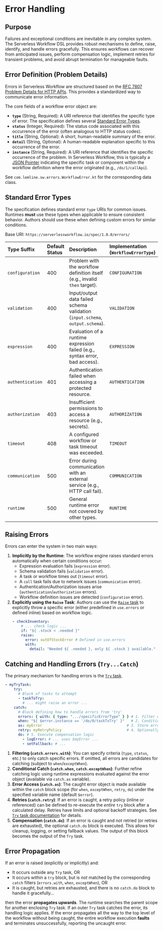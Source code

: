 # Error Handling

## Purpose

Failures and exceptional conditions are inevitable in any complex system. The Serverless Workflow DSL provides robust
mechanisms to define, raise, identify, and handle errors gracefully. This ensures workflows can recover from anticipated
issues, perform compensation logic, implement retries for transient problems, and avoid abrupt termination for
manageable faults.

## Error Definition (Problem Details)

Errors in Serverless Workflow are structured based on
the [RFC 7807 Problem Details for HTTP APIs](https://datatracker.ietf.org/doc/html/rfc7807). This provides a
standardized way to communicate error information.

The core fields of a workflow error object are:

* **`type`** (String, Required): A URI reference that identifies the specific type of error. The specification defines
  several [Standard Error Types](#standard-error-types).
* **`status`** (Integer, Required): The status code associated with this occurrence of the error (often analogous to
  HTTP status codes).
* **`title`** (String, Optional): A short, human-readable summary of the error.
* **`detail`** (String, Optional): A human-readable explanation specific to this occurrence of the error.
* **`instance`** (String, Required): A URI reference that identifies the specific occurrence of the problem. In
  Serverless Workflow, this is typically a [JSON Pointer](https://datatracker.ietf.org/doc/html/rfc6901) indicating the
  specific task or component within the workflow definition where the error originated (e.g., `/do/1/callApi`).

See `com.lemline.sw.errors.WorkflowError.kt` for the corresponding data class.

## Standard Error Types

The specification defines standard error `type` URIs for common issues. Runtimes **must** use these types when
applicable to ensure consistent behavior. Authors should use these when defining custom errors for similar conditions.

Base URI: `https://serverlessworkflow.io/spec/1.0.0/errors/`

| Type Suffix      | Default Status | Description                                                                 | Implementation (`WorkflowErrorType`) |
| :--------------- | :------------- | :-------------------------------------------------------------------------- | :----------------------------------- |
| `configuration`  | 400            | Problem with the workflow definition itself (e.g., invalid `then` target).   | `CONFIGURATION`                      |
| `validation`     | 400            | Input/output data failed schema validation (`input.schema`, `output.schema`). | `VALIDATION`                         |
| `expression`     | 400            | Evaluation of a runtime expression failed (e.g., syntax error, bad access). | `EXPRESSION`                         |
| `authentication` | 401            | Authentication failed when accessing a protected resource.                  | `AUTHENTICATION`                     |
| `authorization`  | 403            | Insufficient permissions to access a resource (e.g., secrets).               | `AUTHORIZATION`                      |
| `timeout`        | 408            | A configured workflow or task timeout was exceeded.                         | `TIMEOUT`                            |
| `communication`  | 500            | Error during communication with an external service (e.g., HTTP call fail). | `COMMUNICATION`                      |
| `runtime`        | 500            | General runtime error not covered by other types.                         | `RUNTIME`                            |

## Raising Errors

Errors can enter the system in two main ways:

1. **Implicitly by the Runtime**: The workflow engine raises standard errors automatically when certain conditions
   occur:
    * Expression evaluation fails (`expression` error).
    * Schema validation fails (`validation` error).
    * A task or workflow times out (`timeout` error).
    * A `call` task fails due to network issues (`communication` error).
    * Authentication/Authorization issues arise (`authentication`/`authorization` errors).
    * Workflow definition issues are detected (`configuration` error).
2. **Explicitly using the `Raise` Task**: Authors can use the [`Raise` task](dsl-task-raise.md) to explicitly throw a
   specific error (either predefined in `use.errors` or defined inline) based on workflow logic.
   ```yaml
   - checkInventory:
       # ... check logic ...
       if: "${ .stock < .needed }"
       raise:
         error: outOfStockError # Defined in use.errors
         with:
           detail: "Needed ${ .needed }, only ${ .stock } available."
   ```

## Catching and Handling Errors (`Try...Catch`)

The primary mechanism for handling errors is the [`Try` task](dsl-task-try.md).

```yaml
- myTryTask:
    try:
      # Block of tasks to attempt
      - taskToTry:
        # ... might raise an error ...
    catch:
      # Block defining how to handle errors from 'try'
      errors: { with: { type: ".../specificErrorType" } } # 1. Filter which errors to catch
      when: "${ $error.instance == '/do/0/taskToTry' }"   # 2. Conditional catch
      as: myError                                       # 3. Store error object
      retry: myRetryPolicy                              # 4. Optionally retry
      do: # 5. Execute compensation logic
        - logError: # ... uses $myError ...
        - setFallback: # ...
```

1. **Filtering (`catch.errors.with`)**: You can specify criteria (`type`, `status`, etc.) to only catch specific errors.
   If omitted, all errors are candidates for catching (subject to `when`/`exceptWhen`).
2. **Conditional Catch (`catch.when`, `catch.exceptWhen`)**: Further refine catching logic using runtime expressions
   evaluated against the error object (available via `catch.as` variable).
3. **Error Access (`catch.as`)**: The caught error object is made available within the `catch` block scope (for `when`,
   `exceptWhen`, `retry`, `do`) under the specified variable name (default `$error`).
4. **Retries (`catch.retry`)**: If an error is caught, a retry policy (inline or referenced) can be defined to
   re-execute the *entire* `try` block after a calculated delay. Retries have limits and optional backoff strategies.
   See [`Try` task documentation](dsl-task-try.md) for details.
5. **Compensation (`catch.do`)**: If an error is caught and not retried (or retries are exhausted), the optional
   `catch.do` block is executed. This allows for cleanup, logging, or setting fallback values. The output of this block
   becomes the output of the `Try` task.

## Error Propagation

If an error is raised (explicitly or implicitly) and:

* It occurs outside any `Try` task, OR
* It occurs within a `try` block, but is *not* matched by the corresponding `catch` filters (`errors.with`, `when`,
  `exceptWhen`), OR
* It is caught, but retries are exhausted, and there is no `catch.do` block to handle it gracefully...

then the error **propagates upwards**. The runtime searches the parent scope for another enclosing `Try` task. If an
outer `Try` task catches the error, its handling logic applies. If the error propagates all the way to the top level of
the workflow without being caught, the entire workflow execution **faults** and terminates unsuccessfully, reporting the
uncaught error. 